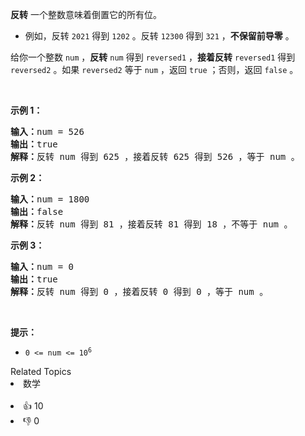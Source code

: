<p><strong>反转</strong> 一个整数意味着倒置它的所有位。</p>

<ul>
	<li>例如，反转 <code>2021</code> 得到 <code>1202</code> 。反转 <code>12300</code> 得到 <code>321</code> ，<strong>不保留前导零</strong> 。</li>
</ul>

<p>给你一个整数 <code>num</code> ，<strong>反转</strong> <code>num</code> 得到 <code>reversed1</code> ，<strong>接着反转</strong> <code>reversed1</code> 得到 <code>reversed2</code> 。如果 <code>reversed2</code> 等于 <code>num</code> ，返回 <code>true</code> ；否则，返回 <code>false</code> 。</p>

<p>&nbsp;</p>

<p><strong>示例 1：</strong></p>

<pre><strong>输入：</strong>num = 526
<strong>输出：</strong>true
<strong>解释：</strong>反转 num 得到 625 ，接着反转 625 得到 526 ，等于 num 。
</pre>

<p><strong>示例 2：</strong></p>

<pre><strong>输入：</strong>num = 1800
<strong>输出：</strong>false
<strong>解释：</strong>反转 num 得到 81 ，接着反转 81 得到 18 ，不等于 num 。 </pre>

<p><strong>示例 3：</strong></p>

<pre><strong>输入：</strong>num = 0
<strong>输出：</strong>true
<strong>解释：</strong>反转 num 得到 0 ，接着反转 0 得到 0 ，等于 num 。
</pre>

<p>&nbsp;</p>

<p><strong>提示：</strong></p>

<ul>
	<li><code>0 &lt;= num &lt;= 10<sup>6</sup></code></li>
</ul>
<div><div>Related Topics</div><div><li>数学</li></div></div><br><div><li>👍 10</li><li>👎 0</li></div>